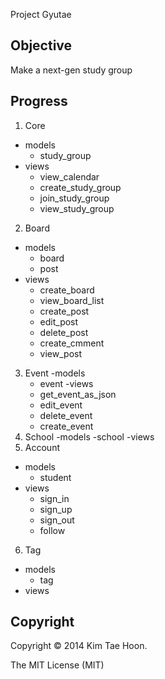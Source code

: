 Project Gyutae


Objective
---------

Make a next-gen study group


Progress
--------

1. Core
  - models
    - study_group
  - views
    - view_calendar
    - create_study_group
    - join_study_group
    - view_study_group
2. Board
  - models
    - board
    - post
  - views
    - create_board
    - view_board_list
    - create_post
    - edit_post
    - delete_post
    - create_cmment
    - view_post
3. Event
  -models
    - event
  -views
    - get_event_as_json
    - edit_event
    - delete_event
    - create_event
4. School
  -models
    -school
  -views
5. Account
  - models
    - student
  - views
    - sign_in
    - sign_up
    - sign_out
    - follow
6. Tag
  - models
    - tag
  - views


Copyright
---------

Copyright © 2014 Kim Tae Hoon.

The MIT License (MIT)
